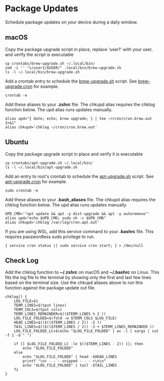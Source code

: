 # Package Updates
Schedule package updates on your device during a daily window.

## macOS

Copy the package upgrade script in place, replace 'user1' with your user, and verify the script is executable
```shell script
cp crontabs/brew-upgrade.sh ~/.local/bin/
sed -i '' "s/user1/$USER/" .local/bin/brew-upgrade.sh
ls -l ~/.local/bin/brew-upgrade.sh
```

Add a crontab entry to schedule the [brew-upgrade.sh](crontabs/brew-upgrade.sh) script. See [brew-upgrade.cron](crontabs/brew-upgrade.cron) for example.
```shell script
crontab -e
```

Add these aliases to your **.zshrc** file. The chkupd alias requires the chklog function below.  The upd alias runs updates manually.
```shell script
alias upd="{ date; echo; brew upgrade; } | tee ~/cron/cron.brew.out 2>&1"
alias chkupd='chklog ~/cron/cron.brew.out'
```

## Ubuntu

Copy the package upgrade script in place and verify it is executable
```shell script
cp crontabs/apt-upgrade.sh ~/.local/bin/
ls -l ~/.local/bin/apt-upgrade.sh
```

Add an entry to root's crontab to schedule the [apt-upgrade.sh](crontabs/apt-upgrade.sh) script. See [apt-upgrade.cron](crontabs/apt-upgrade.cron) for example.
```shell script
sudo crontab -e
```

Add these aliases to your **.bash_aliases** file. The chkupd alias requires the chklog function below.  The upd alias runs updates manually.
```shell script
UPD_CMD='"apt update && apt -y dist-upgrade && apt -y autoremove"'
alias upd="echo $UPD_CMD; sudo sh -c $UPD_CMD"
alias chkupd='chklog /var/log/cron.apt.out'
```

If you are using WSL, add this service command to your **.bashrc** file. This requires passwordless sudo privilege to run.
```shell script
{ service cron status || sudo service cron start; } > /dev/null
```

## Check Log

Add the chklog function to **~/.zshrc** on macOS and **~/.bashrc** on Linux. This fits the log file to the terminal by showing only the first and last few lines based on the terminal size. Use the chkupd aliases above to run this function against the package update out file.

```shell script
chklog() {
    LOG_FILE=$1
    TERM_LINES=$(tput lines)
    TERM_COLS=$(tput cols)
    TERM_LINES_REMAINDER=$(($TERM_LINES % 2 ))
    LOG_FILE_FOLDED=$(fold -w $TERM_COLS $LOG_FILE)
    HEAD_LINES=$(($(($TERM_LINES / 2)) -2 ))
    TAIL_LINES=$(($(($TERM_LINES / 2)) -3 + $TERM_LINES_REMAINDER ))
    LOG_FILE_FOLDED_LC=$(echo "$LOG_FILE_FOLDED" | wc -l | xargs | cut -f 1 -d " ")

    if [[ $LOG_FILE_FOLDED_LC -le $(($TERM_LINES - 2)) ]]; then
        echo "$LOG_FILE_FOLDED"
    else
        echo "$LOG_FILE_FOLDED" | head -$HEAD_LINES
        printf "\n< - - - snipped - - - >\n\n"
        echo "$LOG_FILE_FOLDED" | tail -$TAIL_LINES
    fi
}
```
